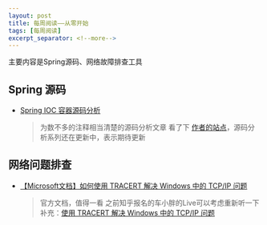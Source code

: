 ```yaml
---
layout: post
title: 每周阅读——从零开始
tags: [每周阅读]
excerpt_separator: <!--more-->
---
```

主要内容是Spring源码、网络故障排查工具
<!--more-->
## Spring 源码
- [Spring IOC 容器源码分析](http://www.importnew.com/27469.html)
	> 为数不多的注释相当清楚的源码分析文章
	> 看了下 [作者的站点](https://javadoop.com/)，源码分析系列还在更新中，表示期待更新
 
## 网络问题排查
- [【Microsoft文档】如何使用 TRACERT 解决 Windows 中的 TCP/IP 问题](https://support.microsoft.com/zh-cn/help/314868/how-to-use-tracert-to-troubleshoot-tcp-ip-problems-in-windows)
	> 官方文档，值得一看
	> 之前知乎报名的车小胖的Live可以考虑重新听一下
	> 补充：[使用 TRACERT 解决 Windows 中的 TCP/IP 问题](http://blog.51cto.com/0487561/1591475)

 

